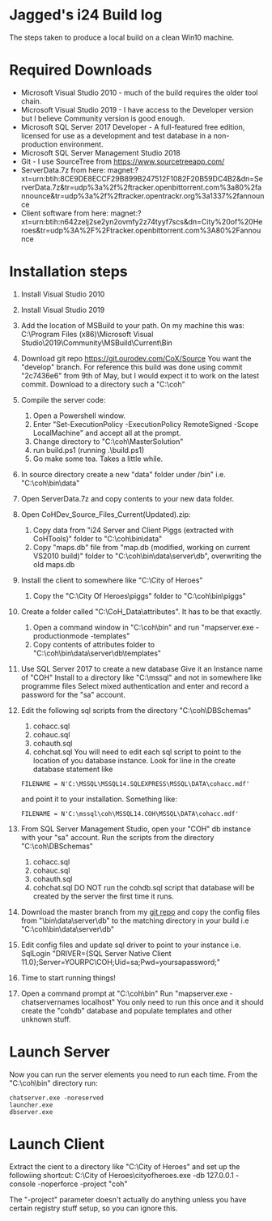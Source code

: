 # Jagged's i24 Build log
The steps taken to produce a local build on a clean Win10 machine.

# Required Downloads
* Microsoft Visual Studio 2010 - much of the build requires the older tool chain.
* Microsoft Visual Studio 2019 - I have access to the Developer version but I believe Community version is good enough.
* Microsoft SQL Server 2017 Developer - A full-featured free edition, licensed for use as a development and test database in a non-production environment.
* Microsoft SQL Server Management Studio 2018
* Git - I use SourceTree from https://www.sourcetreeapp.com/
* ServerData.7z from here: magnet:?xt=urn:btih:8CE9DE8ECCF29B899B247512F1082F20B59DC4B2&dn=ServerData.7z&tr=udp%3a%2f%2ftracker.openbittorrent.com%3a80%2fannounce&tr=udp%3a%2f%2ftracker.opentrackr.org%3a1337%2fannounce
* Client software from here: magnet:?xt=urn:btih:n642zelj2se2yn2ovmfy2z74tyyf7scs&dn=City%20of%20Heroes&tr=udp%3A%2F%2Ftracker.openbittorrent.com%3A80%2Fannounce

# Installation steps
1. Install Visual Studio 2010
2. Install Visual Studio 2019
3. Add the location of MSBuild to your path. On my machine this was:
   C:\Program Files (x86)\Microsoft Visual Studio\2019\Community\MSBuild\Current\Bin
4. Download git repo https://git.ourodev.com/CoX/Source
   You want the "develop" branch.
   For reference this build was done using commit "2c7436e6" from 9th of May, but I would expect it to work on the latest commit.
   Download to a directory such a "C:\coh"
5. Compile the server code:
   1. Open a Powershell window.
   2. Enter "Set-ExecutionPolicy -ExecutionPolicy RemoteSigned -Scope LocalMachine" and accept all at the prompt.
   3. Change directory to "C:\coh\MasterSolution"
   4. run build.ps1 (running .\build.ps1)
   5. Go make some tea. Takes a little while.
6. In source directory create a new "data" folder under /bin"
   i.e. "C:\coh\bin\data"
7. Open ServerData.7z and copy contents to your new data folder.
8. Open CoHDev_Source_Files_Current(Updated).zip:
   1. Copy data from "i24 Server and Client Piggs (extracted with CoHTools)" folder to "C:\coh\bin\data\"
   2. Copy "maps.db" file from "map.db (modified, working on current VS2010 build)" folder to 
      "C:\coh\bin\data\server\db", overwriting the old maps.db
9. Install the client to somewhere like "C:\City of Heroes"
   1. Copy the "C:\City Of Heroes\piggs" folder to "C:\coh\bin\piggs"
10. Create a folder called "C:\CoH_Data\attributes". It has to be that exactly.
    1. Open a command window in "C:\coh\bin" and run "mapserver.exe -productionmode -templates"
    2. Copy contents of attributes folder to "C:\coh\bin\data\server\db\templates"
11. Use SQL Server 2017 to create a new database
    Give it an Instance name of "COH"
    Install to a directory like "C:\mssql" and not in somewhere like programme files
    Select mixed authentication and enter and record a password for the "sa" account.
12. Edit the following sql scripts from the directory "C:\coh\DBSchemas"
    1. cohacc.sql
    2. cohauc.sql
    3. cohauth.sql
    4. cohchat.sql
    You will need to edit each sql script to point to the location of you database instance.
    Look for line in the create database statement like
    
    ```
    FILENAME = N'C:\MSSQL\MSSQL14.SQLEXPRESS\MSSQL\DATA\cohacc.mdf'
    ```
    and point it to your installation. Something like:
    ```
    FILENAME = N'C:\mssql\coh\MSSQL14.COH\MSSQL\DATA\cohacc.mdf'
    ```
    
13. From SQL Server Management Studio, open your "COH" db instance with your "sa" account.
    Run the scripts from the directory "C:\coh\DBSchemas"
    1. cohacc.sql
    2. cohauc.sql
    3. cohauth.sql
    4. cohchat.sql
    DO NOT run the cohdb.sql script that database will be created by the server the first time it runs.
14. Download the master branch from my [git repo](https://github.com/Jaggeroth/cohConfig) and copy the config files from "\bin\data\server\db" to the matching directory in your build i.e "C:\coh\bin\data\server\db"
15. Edit config files and update sql driver to point to your instance i.e.
    SqlLogin "DRIVER={SQL Server Native Client 11.0};Server=YOURPC\COH;Uid=sa;Pwd=yoursapassword;"
16. Time to start running things!
17. Open a command prompt at "C:\coh\bin"
    Run "mapserver.exe -chatservernames localhost"
    You only need to run this once and it should create the "cohdb" database
    and populate templates and other unknown stuff.  

# Launch Server
Now you can run the server elements you need to run each time.
From the "C:\coh\bin" directory run:
```
chatserver.exe -noreserved 
launcher.exe
dbserver.exe
```

# Launch Client
Extract the cient to a directory like "C:\City of Heroes"
and set up the followiing shortcut:
C:\City of Heroes\cityofheroes.exe -db 127.0.0.1 -console -noperforce -project "coh"

The "-project" parameter doesn't actually do anything unless you have certain registry stuff setup, 
so you can ignore this.